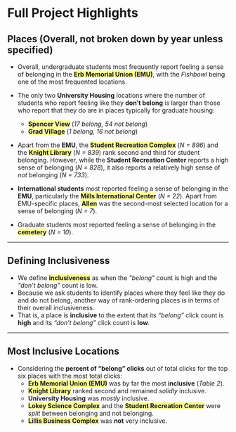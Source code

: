 # Full Project Highlights  

## Places (Overall, not broken down by year unless specified)  

- Overall, undergraduate students most frequently report feeling a sense of belonging in the **<span style="background-color: #FFFF99;">Erb Memorial Union (EMU)</span>**, with the *Fishbowl* being one of the most frequented locations.  

- The only two **University Housing** locations where the number of students who report feeling like they **don’t belong** is larger than those who report that they do are in places typically for graduate housing:  
  - **<span style="background-color: #FFFF99;">Spencer View</span>** (*17 belong, 54 not belong*)  
  - **<span style="background-color: #FFFF99;">Grad Village</span>** (*1 belong, 16 not belong*)  

- Apart from the **EMU**, the **<span style="background-color: #FFFF99;">Student Recreation Complex</span>** (*N = 896*) and the **<span style="background-color: #FFFF99;">Knight Library</span>** (*N = 839*) rank second and third for student belonging. However, while the **Student Recreation Center** reports a high sense of belonging (*N = 828*), it also reports a relatively high sense of *not* belonging (*N = 733*).  

- **International students** most reported feeling a sense of belonging in the **EMU**, particularly the **<span style="background-color: #FFFF99;">Mills International Center</span>** (*N = 22*). Apart from EMU-specific places, **<span style="background-color: #FFFF99;">Allen</span>** was the second-most selected location for a sense of belonging (*N = 7*).  

- Graduate students most reported feeling a sense of belonging in the **<span style="background-color: #FFFF99;">cemetery</span>** (*N = 10*).  

---

## Defining Inclusiveness  

- We define **<span style="background-color: #FFFF99;">inclusiveness</span>** as when the *"belong"* count is high and the *"don’t belong"* count is low.  
- Because we ask students to identify places where they feel like they do and do not belong, another way of rank-ordering places is in terms of their overall inclusiveness.  
- That is, a place is **inclusive** to the extent that its *“belong”* click count is **high** and its *“don’t belong”* click count is **low**.  

---

## Most Inclusive Locations  

- Considering the **percent of “belong” clicks** out of total clicks for the top six places with the most total clicks:  
  - **<span style="background-color: #FFFF99;">Erb Memorial Union (EMU)</span>** was by far the most **inclusive** (*Table 2*).  
  - **<span style="background-color: #FFFF99;">Knight Library</span>** ranked second and remained *solidly* inclusive.  
  - **University Housing** was *mostly* inclusive.  
  - **<span style="background-color: #FFFF99;">Lokey Science Complex</span>** and the **<span style="background-color: #FFFF99;">Student Recreation Center</span>** were *split* between belonging and not belonging.  
  - **<span style="background-color: #FFFF99;">Lillis Business Complex</span>** was **not** very inclusive.  